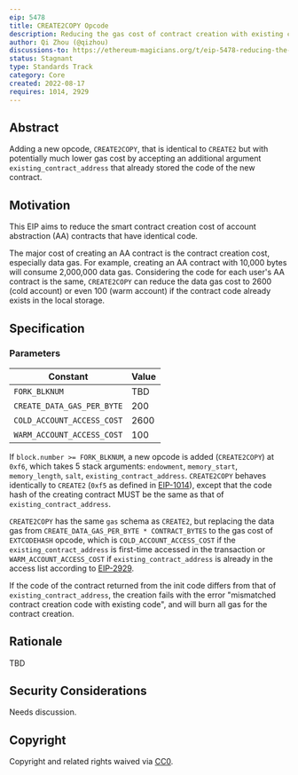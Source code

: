 ```yaml
---
eip: 5478
title: CREATE2COPY Opcode
description: Reducing the gas cost of contract creation with existing code
author: Qi Zhou (@qizhou)
discussions-to: https://ethereum-magicians.org/t/eip-5478-reducing-the-gas-cost-of-contract-creation-with-existing-code/10419
status: Stagnant
type: Standards Track
category: Core
created: 2022-08-17
requires: 1014, 2929
---
```


## Abstract

Adding a new opcode, `CREATE2COPY`, that is identical to `CREATE2` but with potentially much lower gas cost by accepting an additional argument `existing_contract_address` that already stored the code of the new contract.

## Motivation

This EIP aims to reduce the smart contract creation cost of account abstraction (AA) contracts that have identical code.

The major cost of creating an AA contract is the contract creation cost, especially data gas. For example, creating an AA contract with 10,000 bytes will consume 2,000,000 data gas. Considering the code for each user's AA contract is the same, `CREATE2COPY` can reduce the data gas cost to 2600 (cold account) or even 100 (warm account) if the contract code already exists in the local storage.

## Specification

### Parameters

| Constant                     | Value            |
| ---------------------------- | ---------------- |
| `FORK_BLKNUM`                | TBD              |
| `CREATE_DATA_GAS_PER_BYTE`   | 200              |
| `COLD_ACCOUNT_ACCESS_COST`   | 2600             |
| `WARM_ACCOUNT_ACCESS_COST`   | 100              |

If `block.number >= FORK_BLKNUM`, a new opcode is added (`CREATE2COPY`) at `0xf6`, which takes 5 stack arguments: `endowment`, `memory_start`, `memory_length`, `salt`, `existing_contract_address`. `CREATE2COPY` behaves identically to `CREATE2` (`0xf5` as defined in [EIP-1014](./01014.md)), except that the code hash of the creating contract MUST be the same as that of `existing_contract_address`.

`CREATE2COPY` has the same `gas` schema as `CREATE2`, but replacing the data gas from `CREATE_DATA_GAS_PER_BYTE * CONTRACT_BYTES` to the gas cost of `EXTCODEHASH` opcode, which is `COLD_ACCOUNT_ACCESS_COST` if the `existing_contract_address` is first-time accessed in the transaction or `WARM_ACCOUNT_ACCESS_COST` if `existing_contract_address` is already in the access list according to [EIP-2929](./02929.md).

If the code of the contract returned from the init code differs from that of `existing_contract_address`, the creation fails with the error "mismatched contract creation code with existing code", and will burn all gas for the contract creation.
## Rationale

TBD
## Security Considerations

Needs discussion.

## Copyright

Copyright and related rights waived via [CC0](/LICENSE.md).
